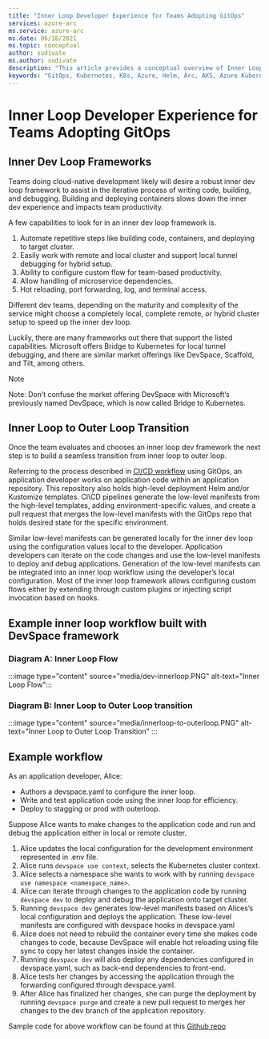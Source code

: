 ```yaml
---
title: "Inner Loop Developer Experience for Teams Adopting GitOps"
services: azure-arc
ms.service: azure-arc
ms.date: 06/18/2021
ms.topic: conceptual
author: sudivate
ms.author: sudivate
description: "This article provides a conceptual overview of Inner Loop Developer Experience for Teams Adopting GitOps "
keywords: "GitOps, Kubernetes, K8s, Azure, Helm, Arc, AKS, Azure Kubernetes Service, containers, CI, CD, Azure DevOps, Inner loop, Dev Experience"
---
```

# Inner Loop Developer Experience for Teams Adopting GitOps

## Inner Dev Loop Frameworks

Teams doing cloud-native development likely will desire a robust inner dev loop framework to assist in the iterative process of writing code, building, and debugging. Building and deploying containers slows down the inner dev experience and impacts team productivity.

A few capabilities to look for in an inner dev loop framework is.

 
1. Automate repetitive steps like building code, containers, and deploying to target cluster. 
1. Easily work with remote and local cluster and support local tunnel debugging for hybrid setup.
1. Ability to configure custom flow for team-based productivity.  
1. Allow handling of microservice dependencies. 
1. Hot reloading, port forwarding, log, and terminal access. 



Different dev teams, depending on the maturity and complexity of the service might choose a completely local, complete remote, or hybrid cluster setup to speed up the inner dev loop. 

Luckily, there are many frameworks out there that support the listed capabilities. Microsoft offers Bridge to Kubernetes for local tunnel debugging, and there are similar market offerings like DevSpace, Scaffold, and Tilt, among others.  

> [!NOTE]
> Note: Don’t confuse the market offering DevSpace with Microsoft’s previously named DevSpace, which is now called Bridge to Kubernetes. 


## Inner Loop to Outer Loop Transition 

Once the team evaluates and chooses an inner loop dev framework the next step is to build a seamless transition from inner loop to outer loop. 

Referring to the process described in [CI/CD workflow](conceptual-gitops-ci-cd.md) using GitOps, an application developer works on application code within an application repository. This repository also holds high-level deployment Helm and/or Kustomize templates. CI\CD pipelines generate the low-level manifests from the high-level templates, adding environment-specific values, and create a pull request that merges the low-level manifests with the GitOps repo that holds desired state for the specific environment. 

Similar low-level manifests can be generated locally for the inner dev loop using the configuration values local to the developer. Application developers can iterate on the code changes and use the low-level manifests to deploy and debug applications. Generation of the low-level manifests can be integrated into an inner loop workflow using the developer’s local configuration. Most of the inner loop framework allows configuring custom flows either by extending through custom plugins or injecting script invocation based on hooks. 

## Example inner loop workflow built with DevSpace framework


### Diagram A: Inner Loop Flow
:::image type="content" source="media/dev-innerloop.PNG" alt-text="Inner Loop Flow":::

### Diagram B: Inner Loop to Outer Loop transition
:::image type="content" source="media/innerloop-to-outerloop.PNG" alt-text="Inner Loop to Outer Loop Transition" :::


## Example workflow
As an application developer, Alice:
- Authors a devspace.yaml to configure the inner loop.
- Write and test application code using the inner loop for efficiency.
- Deploy to stagging or prod with outerloop.


Suppose Alice wants to make changes to the application code and run and debug the application either in local or remote cluster.

1. Alice updates the local configuration for the development environment represented in .env file.
1. Alice runs `devspace use context`, selects the Kubernetes cluster context.
3.	Alice selects a namespace she wants to work with by running `devspace use namespace <namespace_name>`.
1.	Alice can iterate through changes to the application code by running `devspace dev` to deploy and debug the application onto target cluster.
1.	Running `devspace dev` generates low-level manifests based on Alices’s local configuration and deploys the application. These low-level manifests are configured with devspace hooks in devspace.yaml
1. Alice does not need to rebuild the container every time she makes code changes to code, because DevSpace will enable hot reloading using file sync to copy her latest changes inside the container.
1. Running `devspace dev` will also deploy any dependencies configured in devspace.yaml, such as back-end dependencies to front-end. 
1. Alice tests her changes by accessing the application through the forwarding configured through devspace.yaml.
1. After Alice has finalized her changes, she can purge the deployment by running `devspace purge` and create a new pull request to merges her changes to the dev branch of the application repository.

Sample code for above workflow can be found at this [Github repo](https://github.com/Azure/arc-cicd-demo-src)
